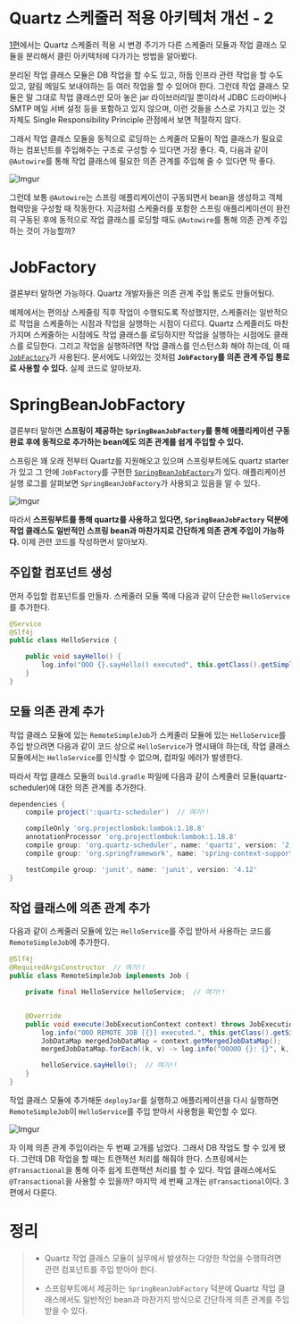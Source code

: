 # Quartz 스케줄러 적용 아키텍처 개선 - 2

[1편](https://homoefficio.github.io/2019/09/28/Quartz-스케줄러-적용-아키텍처-개선-1/)에서는 Quartz 스케줄러 적용 시 변경 주기가 다른 스케줄러 모듈과 작업 클래스 모듈을 분리해서 클린 아키텍처에 다가가는 방법을 알아봤다.

분리된 작업 클래스 모듈은 DB 작업을 할 수도 있고, 하둡 인프라 관련 작업을 할 수도 있고, 알림 메일도 보내야하는 등 여러 작업을 할 수 있어야 한다. 그런데 작업 클래스 모듈은 말 그대로 작업 클래스만 모아 놓은 jar 라이브러리일 뿐이라서 JDBC 드라이버나 SMTP 메일 서버 설정 등을 포함하고 있지 않으며, 이런 것들을 스스로 가지고 있는 것 자체도 Single Responsibility Principle 관점에서 보면 적절하지 않다.

그래서 작업 클래스 모듈을 동적으로 로딩하는 스케줄러 모듈이 작업 클래스가 필요로 하는 컴포넌트를 주입해주는 구조로 구성할 수 있다면 가장 좋다. 즉, 다음과 같이 `@Autowire`를 통해 작업 클래스에 필요한 의존 관계를 주입해 줄 수 있다면 딱 좋다. 

![Imgur](https://i.imgur.com/mT6CfNb.png)

그런데 보통 `@Autowire`는 스프링 애플리케이션이 구동되면서 bean을 생성하고 객체 협력망을 구성할 때 작동한다. 지금처럼 스케줄러를 포함한 스프링 애플리케이션이 완전히 구동된 후에 동적으로 작업 클래스를 로딩할 때도 `@Autowire`를 통해 의존 관계 주입하는 것이 가능할까?

# JobFactory

결론부터 말하면 가능하다. Quartz 개발자들은 의존 관계 주입 통로도 만들어뒀다.

예제에서는 편의상 스케줄링 직후 작업이 수행되도록 작성했지만, 스케줄러는 일반적으로 작업을 스케줄하는 시점과 작업을 실행하는 시점이 다르다. Quartz 스케줄러도 마찬가지며 스케줄하는 시점에도 작업 클래스를 로딩하지만 작업을 실행하는 시점에도 클래스를 로딩한다. 그리고 작업을 실행하려면 작업 클래스를 인스턴스화 해야 하는데, 이 때 [`JobFactory`](https://www.quartz-scheduler.org/api/2.3.1-SNAPSHOT/index.html)가 사용된다. 문서에도 나와있는 것처럼 **`JobFactory`를 의존 관계 주입 통로로 사용할 수 있다.** 실제 코드로 알아보자.




# SpringBeanJobFactory

결론부터 말하면 **스프링이 제공하는 `SpringBeanJobFactory`를 통해 애플리케이션 구동 완료 후에 동적으로 추가하는 bean에도 의존 관계를 쉽게 주입할 수 있다.** 


스프링은 꽤 오래 전부터 Quartz를 지원해오고 있으며 스프링부트에도 quartz starter가 있고 그 안에 `JobFactory`를 구현한 [`SpringBeanJobFactory`](https://docs.spring.io/spring-framework/docs/current/javadoc-api/org/springframework/scheduling/quartz/SpringBeanJobFactory.html)가 있다. 애플리케이션 실행 로그를 살펴보면 `SpringBeanJobFactory`가 사용되고 있음을 알 수 있다.

![Imgur](https://i.imgur.com/6cElvr0.png)

따라서 **스프링부트를 통해 quartz를 사용하고 있다면, `SpringBeanJobFactory` 덕분에 작업 클래스도 일반적인 스프링 bean과 마찬가지로 간단하게 의존 관계 주입이 가능하다.** 이제 관련 코드를 작성하면서 알아보자.

## 주입할 컴포넌트 생성

먼저 주입할 컴포넌트를 만들자. 스케줄러 모듈 쪽에 다음과 같이 단순한 `HelloService`를 추가한다.

```java
@Service
@Slf4j
public class HelloService {

    public void sayHello() {
        log.info("OOO {}.sayHello() executed", this.getClass().getSimpleName());
    }
}
```

## 모듈 의존 관계 추가

작업 클래스 모듈에 있는 `RemoteSimpleJob`가 스케줄러 모듈에 있는 `HelloService`를 주입 받으려면 다음과 같이 코드 상으로 `HelloService`가 명시돼야 하는데, 작업 클래스 모듈에서는 `HelloService`를 인식할 수 없으며, 컴파일 에러가 발생한다.

따라서 작업 클래스 모듈의 `build.gradle` 파일에 다음과 같이 스케줄러 모듈(quartz-scheduler)에 대한 의존 관계를 추가한다.

```groovy
dependencies {
    compile project(':quartz-scheduler')  // 여기!!

    compileOnly 'org.projectlombok:lombok:1.18.8'
    annotationProcessor 'org.projectlombok:lombok:1.18.8'
    compile group: 'org.quartz-scheduler', name: 'quartz', version: '2.3.1'
    compile group: 'org.springframework', name: 'spring-context-support', version: '5.1.9.RELEASE'

    testCompile group: 'junit', name: 'junit', version: '4.12'
}
```

## 작업 클래스에 의존 관계 추가

다음과 같이 스케줄러 모듈에 있는 `HelloService`를 주입 받아서 사용하는 코드를 `RemoteSimpleJob`에 추가한다.

```java
@Slf4j
@RequiredArgsConstructor  // 여기!!
public class RemoteSimpleJob implements Job {

    private final HelloService helloService;  // 여기!!


    @Override
    public void execute(JobExecutionContext context) throws JobExecutionException {
        log.info("OOO REMOTE JOB [{}] executed.", this.getClass().getSimpleName());
        JobDataMap mergedJobDataMap = context.getMergedJobDataMap();
        mergedJobDataMap.forEach((k, v) -> log.info("OOOOO {}: {}", k, v));

        helloService.sayHello();  // 여기!!
    }
}
```

작업 클래스 모듈에 추가해둔 `deployJar`를 실행하고 애플리케이션을 다시 실행하면 `RemoteSimpleJob`이 `HelloService`를 주입 받아서 사용함을 확인할 수 있다.

![Imgur](https://i.imgur.com/wBqMrZP.png)

자 이제 의존 관계 주입이라는 두 번째 고개를 넘었다. 그래서 DB 작업도 할 수 있게 됐다. 그런데 DB 작업을 할 때는 트랜잭션 처리를 해줘야 한다. 스프링에서는 `@Transactional`을 통해 아주 쉽게 트랜잭션 처리를 할 수 있다. 작업 클래스에서도 `@Transactional`을 사용할 수 있을까? 마지막 세 번째 고개는 `@Transactional`이다. 3편에서
다룬다.

# 정리

>- Quartz 작업 클래스 모듈이 실무에서 발생하는 다양한 작업을 수행하려면 관련 컴포넌트를 주입 받아야 한다.
>
>- 스프링부트에서 제공하는 `SpringBeanJobFactory` 덕분에 Quartz 작업 클래스에서도 일반적인 bean과 마찬가지 방식으로 간단하게 의존 관계를 주입 받을 수 있다.
